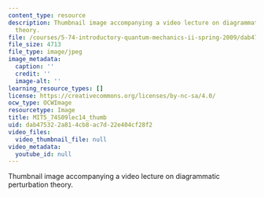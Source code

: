 ```yaml
---
content_type: resource
description: Thumbnail image accompanying a video lecture on diagrammatic perturbation
  theory.
file: /courses/5-74-introductory-quantum-mechanics-ii-spring-2009/dab475322a814cb8ac7d22e404cf28f2_MIT5_74S09lec14_thumb.jpg
file_size: 4713
file_type: image/jpeg
image_metadata:
  caption: ''
  credit: ''
  image-alt: ''
learning_resource_types: []
license: https://creativecommons.org/licenses/by-nc-sa/4.0/
ocw_type: OCWImage
resourcetype: Image
title: MIT5_74S09lec14_thumb
uid: dab47532-2a81-4cb8-ac7d-22e404cf28f2
video_files:
  video_thumbnail_file: null
video_metadata:
  youtube_id: null
---
```

Thumbnail image accompanying a video lecture on diagrammatic perturbation theory.
